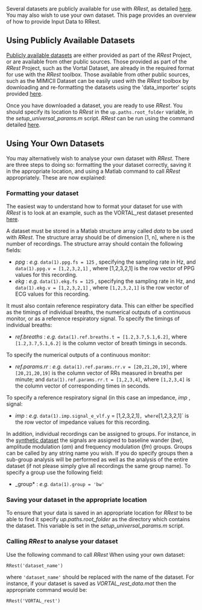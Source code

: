 Several datasets are publicly available for use with _RRest_, as detailed [here](http://peterhcharlton.github.io/RRest/datasets.html). You may also wish to use your own dataset. This page provides an overview of how to provide Input Data to RRest.

## Using Publicly Available Datasets
[Publicly available datasets](http://peterhcharlton.github.io/RRest/datasets.html) are either provided as part of the _RRest_ Project, or are available from other public sources. Those provided as part of the _RRest_ Project, such as the Vortal Dataset, are already in the required format for use with the _RRest_ toolbox. Those available from other public sources, such as the MIMICII Dataset can be easily used with the _RRest_ toolbox by downloading and re-formatting the datasets using the 'data_importer' scipts provided [here](https://github.com/peterhcharlton/RRest/tree/master/RRest_v1.0/Data_Import_Scripts).

Once you have downloaded a dataset, you are ready to use _RRest_. You should specify its location to _RRest_ in the `up.paths.root_folder` variable, in the _setup_universal_params.m_ script. _RRest_ can be run using the command detailed [here](https://github.com/peterhcharlton/RRest/wiki/Getting-Started#run-your-first-analysis).

## Using Your Own Datasets
You may alternatively wish to analyse your own dataset with _RRest_. There are three steps to doing so: formatting the your dataset correctly, saving it in the appropriate location, and using a Matlab command to call _RRest_ appropriately. These are now explained:

### Formatting your dataset
The easiest way to understand how to format your dataset for use with _RRest_ is to look at an example, such as the VORTAL_rest dataset presented [here](http://peterhcharlton.github.io/RRest/vortal_dataset.html).

A dataset must be stored in a Matlab structure array called _data_ to be used with _RRest_. The structure array should be of dimension [1, n], where n is the number of recordings. The structure array should contain the following fields:

* _ppg_ : _e.g._ `data(1).ppg.fs = 125` , specifying the sampling rate in Hz, and `data(1).ppg.v = [1,2,3,2,1]` , where [1,2,3,2,1] is the row vector of PPG values for this recording.
* _ekg_ : _e.g._ `data(1).ekg.fs = 125` , specifying the sampling rate in Hz, and `data(1).ekg.v = [1,2,3,2,1]` , where `[1,2,3,2,1]` is the row vector of ECG values for this recording.

It must also contain reference respiratory data. This can either be specified as the timings of individual breaths, the numerical outputs of a continuous monitor, or as a reference respiratory signal. To specify the timings of individual breaths:

* _ref.breaths_ : _e.g._ `data(1).ref.breaths.t = [1.2,3.7,5.1,6.2]`, where `[1.2,3.7,5.1,6.2]` is the column vector of breath timings in seconds.

To specify the numerical outputs of a continuous monitor:

* _ref.params.rr_ : _e.g._ `data(1).ref.params.rr.v = [20,21,20,19]`, where `[20,21,20,19]` is the column vector of RRs measured in breaths per minute; and `data(1).ref.params.rr.t = [1,2,3,4]`, where `[1,2,3,4]` is the column vector of corresponding times in seconds.

To specify a reference respiratory signal (in this case an impedance, _imp_ , signal:

* _imp_ : _e.g._ `data(1).imp.signal_e_vlf.y` = [1,2,3,2,1]` , where `[1,2,3,2,1]` is the row vector of impedance values for this recording.

In addition, individual recordings can be assigned to groups. For instance, in the [synthetic dataset](http://peterhcharlton.github.io/RRest/synthetic_dataset.html) the signals are assigned to baseline wander (_bw_), amplitude modulation (_am_) and frequency modulation (_fm_) groups. Groups can be called by any string name you wish. If you do specify groups then a sub-group analysis will be performed as well as the analysis of the entire dataset (if not please simply give all recordings the same group name). To specify a group use the following field:

* _group* : _e.g._ `data(1).group = 'bw'`

### Saving your dataset in the appropriate location
To ensure that your data is saved in an appropriate location for _RRest_ to be able to find it specify _up.paths.root_folder_ as the directory which contains the dataset. This variable is set in the _setup_universal_params.m_ script.

### Calling _RRest_ to analyse your dataset
Use the following command to call _RRest_ When using your own dataset:

`RRest('dataset_name')`

where `'dataset_name'` should be replaced with the name of the dataset. For instance, if your dataset is saved as _VORTAL_rest_data.mat_ then the appropriate command would be:

`RRest('VORTAL_rest')`